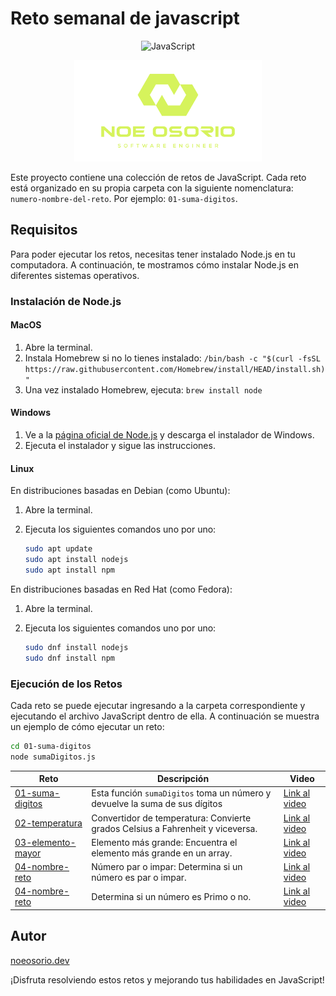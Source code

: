 # Reto semanal de javascript
<div align="center">

![JavaScript](https://img.shields.io/badge/JavaScript-F7DF1E?style=for-the-badge&logo=javascript&logoColor=black)

<img src="assets/logo.png" alt="Logo" width="300" />


</div>

Este proyecto contiene una colección de retos de JavaScript. Cada reto está organizado en su propia carpeta con la siguiente nomenclatura: `numero-nombre-del-reto`. Por ejemplo: `01-suma-digitos`.

## Requisitos

Para poder ejecutar los retos, necesitas tener instalado Node.js en tu computadora. A continuación, te mostramos cómo instalar Node.js en diferentes sistemas operativos.

### Instalación de Node.js

#### MacOS

1. Abre la terminal.
2. Instala Homebrew si no lo tienes instalado: `/bin/bash -c "$(curl -fsSL https://raw.githubusercontent.com/Homebrew/install/HEAD/install.sh)"`
3. Una vez instalado Homebrew, ejecuta: `brew install node`

#### Windows

1. Ve a la [página oficial de Node.js](https://nodejs.org/) y descarga el instalador de Windows.
2. Ejecuta el instalador y sigue las instrucciones.

#### Linux

En distribuciones basadas en Debian (como Ubuntu):

1. Abre la terminal.
2. Ejecuta los siguientes comandos uno por uno:

    ```bash
    sudo apt update
    sudo apt install nodejs
    sudo apt install npm
    ```

En distribuciones basadas en Red Hat (como Fedora):

1. Abre la terminal.
2. Ejecuta los siguientes comandos uno por uno:

    ```bash
    sudo dnf install nodejs
    sudo dnf install npm
    ```

### Ejecución de los Retos

Cada reto se puede ejecutar ingresando a la carpeta correspondiente y ejecutando el archivo JavaScript dentro de ella. A continuación se muestra un ejemplo de cómo ejecutar un reto:

```bash
cd 01-suma-digitos
node sumaDigitos.js
```

| Reto              | Descripción                            | Video                                |
|-------------------|----------------------------------------|--------------------------------------|
| [01-suma-digitos](01-suma-digitos) | Esta función `sumaDigitos` toma un número y devuelve la suma de sus dígitos                 | [Link al video](https://www.instagram.com/reel/C59aVveuZIM/?igsh=Y2FtcjB6ZWFlaGhn) |
| [02-temperatura](02-temperatura)   | Convertidor de temperatura: Convierte grados Celsius a Fahrenheit y viceversa.                 | [Link al video](https://www.instagram.com/reel/C6ho14hugMJ/?igsh=MWd1dTZqMzN2bDljNQ==) |
| [03-elemento-mayor](03-elemento-mayor)   | Elemento más grande: Encuentra el elemento más grande en un array.                 | [Link al video](https://www.instagram.com/reel/C6zr7OGuCjf/?igsh=NWZtMzJ0d2ZnNHBy) |
| [04-nombre-reto](04-nombre-reto)   | Número par o impar: Determina si un número es par o impar.                  | [Link al video](https://www.instagram.com/reel/C7FzHo8Bepb/?igsh=) |
| [04-nombre-reto](04-nombre-reto)   | Determina si un número es Primo o no.                 | [Link al video](https://www.instagram.com/reel/C7FzHo8Bepb/?igsh=) |
## Autor

[noeosorio.dev](https://www.instagram.com/noeosorio.dev)


¡Disfruta resolviendo estos retos y mejorando tus habilidades en JavaScript!